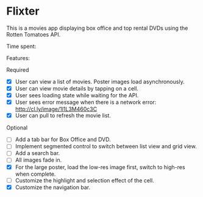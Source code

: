 # Flixter

This is a movies app displaying box office and top rental DVDs using the Rotten Tomatoes API.

Time spent: <Number of hours spent>

Features:

Required

* [x] User can view a list of movies. Poster images load asynchronously.
* [x] User can view movie details by tapping on a cell.
* [x] User sees loading state while waiting for the API.
* [x] User sees error message when there is a network error: http://cl.ly/image/1l1L3M460c3C
* [x] User can pull to refresh the movie list.

Optional

* [ ] Add a tab bar for Box Office and DVD.
* [ ] Implement segmented control to switch between list view and grid view.
* [ ] Add a search bar.
* [ ] All images fade in.
* [x] For the large poster, load the low-res image first, switch to high-res when complete.
* [ ] Customize the highlight and selection effect of the cell.
* [x] Customize the navigation bar.
